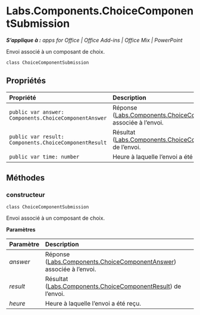 
# Labs.Components.ChoiceComponentSubmission

 _**S’applique à :** apps for Office | Office Add-ins | Office Mix | PowerPoint_

Envoi associé à un composant de choix.

```
class ChoiceComponentSubmission
```


## Propriétés


|Propriété|Description|
|:-----|:-----|
| `public var answer: Components.ChoiceComponentAnswer`|Réponse ([Labs.Components.ChoiceComponentAnswer](../../reference/office-mix/labs.components.choicecomponentanswer.md)) associée à l’envoi.|
| `public var result: Components.ChoiceComponentResult`|Résultat ([Labs.Components.ChoiceComponentResult](../../reference/office-mix/labs.components.choicecomponentresult.md)) de l’envoi.|
| `public var time: number`|Heure à laquelle l’envoi a été reçu.|

## Méthodes




### constructeur

 `class ChoiceComponentSubmission`

Envoi associé à un composant de choix.

 **Paramètres**


|Paramètre|Description|
|:-----|:-----|
| _answer_|Réponse ([Labs.Components.ChoiceComponentAnswer](../../reference/office-mix/labs.components.choicecomponentanswer.md)) associée à l’envoi.|
| _result_|Résultat ([Labs.Components.ChoiceComponentResult](../../reference/office-mix/labs.components.choicecomponentresult.md)) de l’envoi.|
| _heure_|Heure à laquelle l’envoi a été reçu.|
